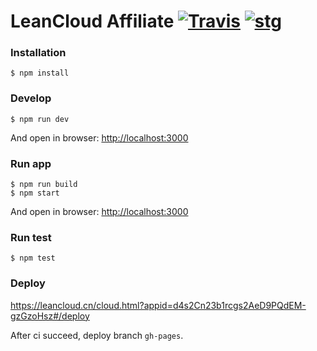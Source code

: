 LeanCloud Affiliate [![Travis](https://img.shields.io/travis/leancloud/affiliate-web.svg?style=flat-square)](https://travis-ci.org/leancloud/affiliate-web)  [![stg](https://img.shields.io/badge/stg-leancloud.github.io%2Faffiliate--web-blue.svg?style=flat-square)](https://leancloud.github.io/affiliate-web/)
=========================



### Installation
```
$ npm install
```

### Develop
```
$ npm run dev
```
And open in browser: [http://localhost:3000](http://localhost:3000)

### Run app
```
$ npm run build
$ npm start
```
And open in browser: [http://localhost:3000](http://localhost:3000)

### Run test
```
$ npm test
```

### Deploy
https://leancloud.cn/cloud.html?appid=d4s2Cn23b1rcgs2AeD9PQdEM-gzGzoHsz#/deploy

After ci succeed, deploy branch `gh-pages`.
